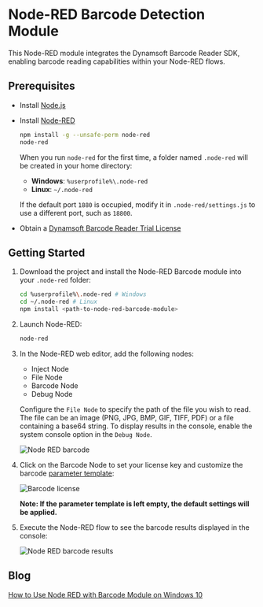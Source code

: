 # Node-RED Barcode Detection Module
This Node-RED module integrates the Dynamsoft Barcode Reader SDK, enabling barcode reading capabilities within your Node-RED flows.

## Prerequisites
- Install [Node.js](https://nodejs.org/en/download/)    
- Install [Node-RED](https://nodered.org/docs/getting-started/installation)

    ```bash
    npm install -g --unsafe-perm node-red
    node-red
    ```
    
    When you run `node-red` for the first time, a folder named `.node-red` will be created in your home directory:

    - **Windows**: `%userprofile%\.node-red`
    - **Linux**: `~/.node-red`

    If the default port `1880` is occupied, modify it in `.node-red/settings.js` to use a different port, such as `18800`.

- Obtain a [Dynamsoft Barcode Reader Trial License](https://www.dynamsoft.com/customer/license/trialLicense/?product=dcv&package=cross-platform)
    

## Getting Started
1. Download the project and install the Node-RED Barcode module into your `.node-red` folder:

    ```bash
    cd %userprofile%\.node-red # Windows
    cd ~/.node-red # Linux
    npm install <path-to-node-red-barcode-module>
    ```

2. Launch Node-RED:

    ```bash
    node-red
    ```

3. In the Node-RED web editor, add the following nodes:
    - Inject Node
    - File Node
    - Barcode Node
    - Debug Node
    
    Configure the `File Node` to specify the path of the file you wish to read. The file can be an image (PNG, JPG, BMP, GIF, TIFF, PDF) or a file containing a base64 string. To display results in the console, enable the system console option in the `Debug Node`.

    ![Node RED barcode](https://www.dynamsoft.com/codepool/img/2018/11/node-red-debug.PNG)

4. Click on the Barcode Node to set your license key and customize the barcode [parameter template](https://www.dynamsoft.com/barcode-reader/docs/core/parameters/structure-and-interfaces-of-parameters.html?ver=latest):

    ![Barcode license](https://www.dynamsoft.com/codepool/img/2018/11/node-red-barcode-license.PNG)
    
    **Note: If the parameter template is left empty, the default settings will be applied.**

5. Execute the Node-RED flow to see the barcode results displayed in the console:

    ![Node RED barcode results](https://www.dynamsoft.com/codepool/img/2018/11/node-red-barcode-results.PNG)

## Blog
[How to Use Node RED with Barcode Module on Windows 10](https://www.dynamsoft.com/codepool/node-red-barcode-windows.html)
